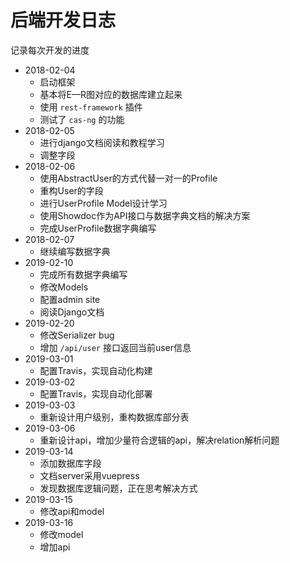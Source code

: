 # 后端开发日志

记录每次开发的进度

- 2018-02-04
  - 启动框架
  - 基本将E—R图对应的数据库建立起来
  - 使用 `rest-framework` 插件
  - 测试了 `cas-ng` 的功能
- 2018-02-05
  - 进行django文档阅读和教程学习
  - 调整字段
- 2018-02-06
  - 使用AbstractUser的方式代替一对一的Profile
  - 重构User的字段
  - 进行UserProfile Model设计学习
  - 使用Showdoc作为API接口与数据字典文档的解决方案 
  - 完成UserProfile数据字典编写
- 2018-02-07
  - 继续编写数据字典
- 2019-02-10
  - 完成所有数据字典编写
  - 修改Models
  - 配置admin site
  - 阅读Django文档
- 2019-02-20
  - 修改Serializer bug
  - 增加 `/api/user` 接口返回当前user信息
- 2019-03-01
  - 配置Travis，实现自动化构建
- 2019-03-02
  - 配置Travis，实现自动化部署
- 2019-03-03
  - 重新设计用户级别，重构数据库部分表
- 2019-03-06
  - 重新设计api，增加少量符合逻辑的api，解决relation解析问题
- 2019-03-14
  - 添加数据库字段
  - 文档server采用vuepress
  - 发现数据库逻辑问题，正在思考解决方式
- 2019-03-15
  - 修改api和model
- 2019-03-16
  - 修改model
  - 增加api